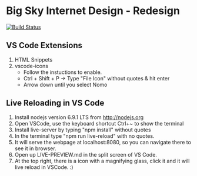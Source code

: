 
# Big Sky Internet Design - Redesign
[![Build Status](https://travis-ci.org/ExcelerationDesigns/big-sky-internet-design.svg?branch=master)](https://travis-ci.org/ExcelerationDesigns/big-sky-internet-design)

## VS Code Extensions

1. HTML Snippets
2. vscode-icons
   * Follow the instuctions to enable.
   * Ctrl + Shift + P -> Type "File Icon" without quotes & hit enter
   * Arrow down until you select Nomo

## Live Reloading in VS Code

1. Install nodejs version 6.9.1 LTS from http://nodejs.org
2. Open VSCode, use the keyboard shortcut Ctrl+~ to show the terminal
3. Install live-server by typing "npm install" without quotes
4. In the terminal type "npm run live-reload" with no quotes.
5. It will serve the webpage at localhost:8080, so you can navigate there to see it in browser.
6. Open up LIVE-PREVIEW.md in the split screen of VS Code.
7. At the top right, there is a icon with a magnifying glass, click it and it will live reload in VSCode. :)



